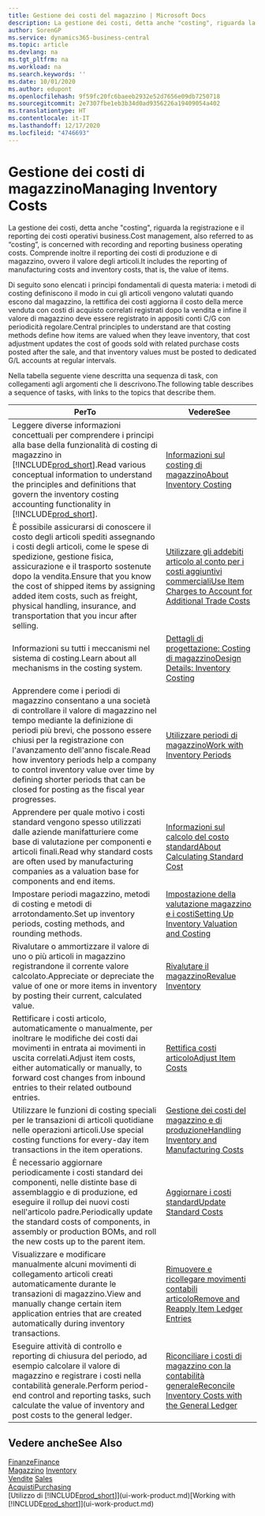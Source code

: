```yaml
---
title: Gestione dei costi del magazzino | Microsoft Docs
description: La gestione dei costi, detta anche "costing", riguarda la registrazione e il reporting dei costi operativi business. Comprende inoltre il reporting dei costi di produzione e di magazzino, ovvero il valore degli articoli.
author: SorenGP
ms.service: dynamics365-business-central
ms.topic: article
ms.devlang: na
ms.tgt_pltfrm: na
ms.workload: na
ms.search.keywords: ''
ms.date: 10/01/2020
ms.author: edupont
ms.openlocfilehash: 9f59fc20fc6baeeb2932e52d7656e09db7250718
ms.sourcegitcommit: 2e7307fbe1eb3b34d0ad9356226a19409054a402
ms.translationtype: HT
ms.contentlocale: it-IT
ms.lasthandoff: 12/17/2020
ms.locfileid: "4746693"
---
```

# <a name="managing-inventory-costs"></a><span data-ttu-id="7ffd9-104">Gestione dei costi di magazzino</span><span class="sxs-lookup"><span data-stu-id="7ffd9-104">Managing Inventory Costs</span></span>
<span data-ttu-id="7ffd9-105">La gestione dei costi, detta anche "costing", riguarda la registrazione e il reporting dei costi operativi business.</span><span class="sxs-lookup"><span data-stu-id="7ffd9-105">Cost management, also referred to as “costing”, is concerned with recording and reporting business operating costs.</span></span> <span data-ttu-id="7ffd9-106">Comprende inoltre il reporting dei costi di produzione e di magazzino, ovvero il valore degli articoli.</span><span class="sxs-lookup"><span data-stu-id="7ffd9-106">It includes the reporting of manufacturing costs and inventory costs, that is, the value of items.</span></span>   

<span data-ttu-id="7ffd9-107">Di seguito sono elencati i principi fondamentali di questa materia: i metodi di costing definiscono il modo in cui gli articoli vengono valutati quando escono dal magazzino, la rettifica dei costi aggiorna il costo della merce venduta con costi di acquisto correlati registrati dopo la vendita e infine il valore di magazzino deve essere registrato in appositi conti C/G con periodicità regolare.</span><span class="sxs-lookup"><span data-stu-id="7ffd9-107">Central principles to understand are that costing methods define how items are valued when they leave inventory, that cost adjustment updates the cost of goods sold with related purchase costs posted after the sale, and that inventory values must be posted to dedicated G/L accounts at regular intervals.</span></span>

<span data-ttu-id="7ffd9-108">Nella tabella seguente viene descritta una sequenza di task, con collegamenti agli argomenti che li descrivono.</span><span class="sxs-lookup"><span data-stu-id="7ffd9-108">The following table describes a sequence of tasks, with links to the topics that describe them.</span></span>

|<span data-ttu-id="7ffd9-109">**Per**</span><span class="sxs-lookup"><span data-stu-id="7ffd9-109">**To**</span></span>|<span data-ttu-id="7ffd9-110">**Vedere**</span><span class="sxs-lookup"><span data-stu-id="7ffd9-110">**See**</span></span>|  
|------------|-------------|  
|<span data-ttu-id="7ffd9-111">Leggere diverse informazioni concettuali per comprendere i principi alla base della funzionalità di costing di magazzino in [!INCLUDE[prod_short](includes/prod_short.md)].</span><span class="sxs-lookup"><span data-stu-id="7ffd9-111">Read various conceptual information to understand the principles and definitions that govern the inventory costing accounting functionality in [!INCLUDE[prod_short](includes/prod_short.md)].</span></span>|[<span data-ttu-id="7ffd9-112">Informazioni sul costing di magazzino</span><span class="sxs-lookup"><span data-stu-id="7ffd9-112">About Inventory Costing</span></span>](finance-learn-about-costing.md)|  
|<span data-ttu-id="7ffd9-113">È possibile assicurarsi di conoscere il costo degli articoli spediti assegnando i costi degli articoli, come le spese di spedizione, gestione fisica, assicurazione e il trasporto sostenute dopo la vendita.</span><span class="sxs-lookup"><span data-stu-id="7ffd9-113">Ensure that you know the cost of shipped items by assigning added item costs, such as freight, physical handling, insurance, and transportation that you incur after selling.</span></span>|[<span data-ttu-id="7ffd9-114">Utilizzare gli addebiti articolo al conto per i costi aggiuntivi commerciali</span><span class="sxs-lookup"><span data-stu-id="7ffd9-114">Use Item Charges to Account for Additional Trade Costs</span></span>](payables-how-assign-item-charges.md)|
|<span data-ttu-id="7ffd9-115">Informazioni su tutti i meccanismi nel sistema di costing.</span><span class="sxs-lookup"><span data-stu-id="7ffd9-115">Learn about all mechanisms in the costing system.</span></span>|[<span data-ttu-id="7ffd9-116">Dettagli di progettazione: Costing di magazzino</span><span class="sxs-lookup"><span data-stu-id="7ffd9-116">Design Details: Inventory Costing</span></span>](design-details-inventory-costing.md)|
|<span data-ttu-id="7ffd9-117">Apprendere come i periodi di magazzino consentano a una società di controllare il valore di magazzino nel tempo mediante la definizione di periodi più brevi, che possono essere chiusi per la registrazione con l'avanzamento dell'anno fiscale.</span><span class="sxs-lookup"><span data-stu-id="7ffd9-117">Read how inventory periods help a company to control inventory value over time by defining shorter periods that can be closed for posting as the fiscal year progresses.</span></span>|[<span data-ttu-id="7ffd9-118">Utilizzare periodi di magazzino</span><span class="sxs-lookup"><span data-stu-id="7ffd9-118">Work with Inventory Periods</span></span>](finance-how-to-work-with-inventory-periods.md)|
|<span data-ttu-id="7ffd9-119">Apprendere per quale motivo i costi standard vengono spesso utilizzati dalle aziende manifatturiere come base di valutazione per componenti e articoli finali.</span><span class="sxs-lookup"><span data-stu-id="7ffd9-119">Read why standard costs are often used by manufacturing companies as a valuation base for components and end items.</span></span>|[<span data-ttu-id="7ffd9-120">Informazioni sul calcolo del costo standard</span><span class="sxs-lookup"><span data-stu-id="7ffd9-120">About Calculating Standard Cost</span></span>](finance-about-calculating-standard-cost.md)|
|<span data-ttu-id="7ffd9-121">Impostare periodi magazzino, metodi di costing e metodi di arrotondamento.</span><span class="sxs-lookup"><span data-stu-id="7ffd9-121">Set up inventory periods, costing methods, and rounding methods.</span></span>|[<span data-ttu-id="7ffd9-122">Impostazione della valutazione magazzino e i costi</span><span class="sxs-lookup"><span data-stu-id="7ffd9-122">Setting Up Inventory Valuation and Costing</span></span>](finance-set-up-inventory-valuation-and-costing.md)|
|<span data-ttu-id="7ffd9-123">Rivalutare o ammortizzare il valore di uno o più articoli in magazzino registrandone il corrente valore calcolato.</span><span class="sxs-lookup"><span data-stu-id="7ffd9-123">Appreciate or depreciate the value of one or more items in inventory by posting their current, calculated value.</span></span>|[<span data-ttu-id="7ffd9-124">Rivalutare il magazzino</span><span class="sxs-lookup"><span data-stu-id="7ffd9-124">Revalue Inventory</span></span>](inventory-how-revalue-inventory.md)|
|<span data-ttu-id="7ffd9-125">Rettificare i costi articolo, automaticamente o manualmente, per inoltrare le modifiche dei costi dai movimenti in entrata ai movimenti in uscita correlati.</span><span class="sxs-lookup"><span data-stu-id="7ffd9-125">Adjust item costs, either automatically or manually, to forward cost changes from inbound entries to their related outbound entries.</span></span>|[<span data-ttu-id="7ffd9-126">Rettifica costi articolo</span><span class="sxs-lookup"><span data-stu-id="7ffd9-126">Adjust Item Costs</span></span>](inventory-how-adjust-item-costs.md)|
|<span data-ttu-id="7ffd9-127">Utilizzare le funzioni di costing speciali per le transazioni di articoli quotidiane nelle operazioni articoli.</span><span class="sxs-lookup"><span data-stu-id="7ffd9-127">Use special costing functions for every-day item transactions in the item operations.</span></span>|[<span data-ttu-id="7ffd9-128">Gestione dei costi del magazzino e di produzione</span><span class="sxs-lookup"><span data-stu-id="7ffd9-128">Handling Inventory and Manufacturing Costs</span></span>](finance-handle-inventory-and-manufacturing-costs.md)|  
|<span data-ttu-id="7ffd9-129">È necessario aggiornare periodicamente i costi standard dei componenti, nelle distinte base di assemblaggio e di produzione, ed eseguire il rollup dei nuovi costi nell'articolo padre.</span><span class="sxs-lookup"><span data-stu-id="7ffd9-129">Periodically update the standard costs of components, in assembly or production BOMs, and roll the new costs up to the parent item.</span></span>|[<span data-ttu-id="7ffd9-130">Aggiornare i costi standard</span><span class="sxs-lookup"><span data-stu-id="7ffd9-130">Update Standard Costs</span></span>](finance-how-to-update-standard-costs.md)|
|<span data-ttu-id="7ffd9-131">Visualizzare e modificare manualmente alcuni movimenti di collegamento articoli creati automaticamente durante le transazioni di magazzino.</span><span class="sxs-lookup"><span data-stu-id="7ffd9-131">View and manually change certain item application entries that are created automatically during inventory transactions.</span></span>|[<span data-ttu-id="7ffd9-132">Rimuovere e ricollegare movimenti contabili articolo</span><span class="sxs-lookup"><span data-stu-id="7ffd9-132">Remove and Reapply Item Ledger Entries</span></span>](finance-how-to-remove-and-reapply-item-entries.md)|
|<span data-ttu-id="7ffd9-133">Eseguire attività di controllo e reporting di chiusura del periodo, ad esempio calcolare il valore di magazzino e registrare i costi nella contabilità generale.</span><span class="sxs-lookup"><span data-stu-id="7ffd9-133">Perform period-end control and reporting tasks, such calculate the value of inventory and post costs to the general ledger.</span></span>|[<span data-ttu-id="7ffd9-134">Riconciliare i costi di magazzino con la contabilità generale</span><span class="sxs-lookup"><span data-stu-id="7ffd9-134">Reconcile Inventory Costs with the General Ledger</span></span>](finance-how-to-post-inventory-costs-to-the-general-ledger.md)|

## <a name="see-also"></a><span data-ttu-id="7ffd9-135">Vedere anche</span><span class="sxs-lookup"><span data-stu-id="7ffd9-135">See Also</span></span>  
 [<span data-ttu-id="7ffd9-136">Finanze</span><span class="sxs-lookup"><span data-stu-id="7ffd9-136">Finance</span></span>](finance.md)  
 <span data-ttu-id="7ffd9-137">[Magazzino](inventory-manage-inventory.md) </span><span class="sxs-lookup"><span data-stu-id="7ffd9-137">[Inventory](inventory-manage-inventory.md) </span></span>  
 <span data-ttu-id="7ffd9-138">[Vendite](sales-manage-sales.md) </span><span class="sxs-lookup"><span data-stu-id="7ffd9-138">[Sales](sales-manage-sales.md) </span></span>  
 [<span data-ttu-id="7ffd9-139">Acquisti</span><span class="sxs-lookup"><span data-stu-id="7ffd9-139">Purchasing</span></span>](purchasing-manage-purchasing.md)  
 <span data-ttu-id="7ffd9-140">[Utilizzo di [!INCLUDE[prod_short](includes/prod_short.md)]](ui-work-product.md)</span><span class="sxs-lookup"><span data-stu-id="7ffd9-140">[Working with [!INCLUDE[prod_short](includes/prod_short.md)]](ui-work-product.md)</span></span>
